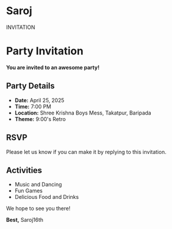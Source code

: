 # Saroj
INVITATION
# Party Invitation

**You are invited to an awesome party!**

## Party Details

- **Date:** April 25, 2025
- **Time:** 7:00 PM
- **Location:** Shree Krishna Boys Mess, Takatpur, Baripada
- **Theme:** 9:00's Retro

## RSVP

Please let us know if you can make it by replying to this invitation.

## Activities

- Music and Dancing
- Fun Games
- Delicious Food and Drinks

We hope to see you there!

**Best,**
Saroj16th
